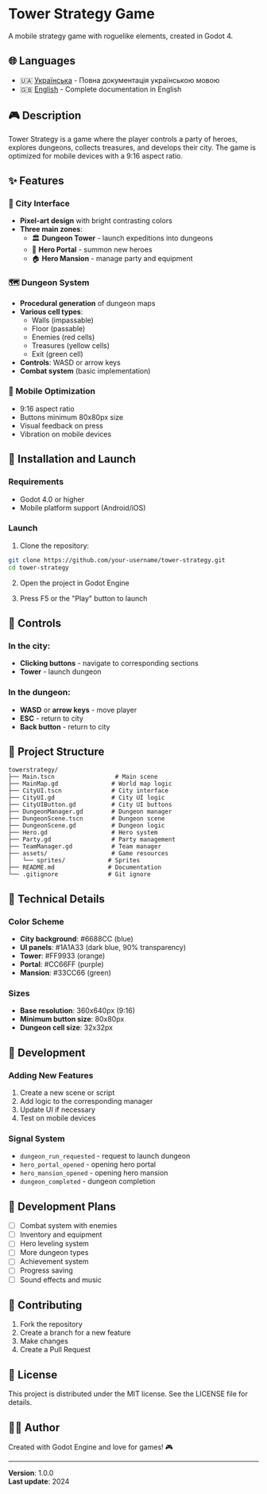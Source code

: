 # Tower Strategy Game

A mobile strategy game with roguelike elements, created in Godot 4.

## 🌐 Languages

- 🇺🇦 [Українська](README_UA.md) - Повна документація українською мовою
- 🇬🇧 [English](README_EN.md) - Complete documentation in English

## 🎮 Description

Tower Strategy is a game where the player controls a party of heroes, explores dungeons, collects treasures, and develops their city. The game is optimized for mobile devices with a 9:16 aspect ratio.

## ✨ Features

### 🏰 City Interface
- **Pixel-art design** with bright contrasting colors
- **Three main zones**:
  - 🏛️ **Dungeon Tower** - launch expeditions into dungeons
  - 🔮 **Hero Portal** - summon new heroes
  - 🏠 **Hero Mansion** - manage party and equipment

### 🗺️ Dungeon System
- **Procedural generation** of dungeon maps
- **Various cell types**:
  - Walls (impassable)
  - Floor (passable)
  - Enemies (red cells)
  - Treasures (yellow cells)
  - Exit (green cell)
- **Controls**: WASD or arrow keys
- **Combat system** (basic implementation)

### 📱 Mobile Optimization
- 9:16 aspect ratio
- Buttons minimum 80x80px size
- Visual feedback on press
- Vibration on mobile devices

## 🚀 Installation and Launch

### Requirements
- Godot 4.0 or higher
- Mobile platform support (Android/iOS)

### Launch
1. Clone the repository:
```bash
git clone https://github.com/your-username/tower-strategy.git
cd tower-strategy
```

2. Open the project in Godot Engine

3. Press F5 or the "Play" button to launch

## 🎯 Controls

### In the city:
- **Clicking buttons** - navigate to corresponding sections
- **Tower** - launch dungeon

### In the dungeon:
- **WASD** or **arrow keys** - move player
- **ESC** - return to city
- **Back button** - return to city

## 📁 Project Structure

```
towerstrategy/
├── Main.tscn                 # Main scene
├── MainMap.gd               # World map logic
├── CityUI.tscn              # City interface
├── CityUI.gd                # City UI logic
├── CityUIButton.gd          # City UI buttons
├── DungeonManager.gd        # Dungeon manager
├── DungeonScene.tscn        # Dungeon scene
├── DungeonScene.gd          # Dungeon logic
├── Hero.gd                  # Hero system
├── Party.gd                 # Party management
├── TeamManager.gd           # Team manager
├── assets/                  # Game resources
│   └── sprites/            # Sprites
├── README.md               # Documentation
└── .gitignore              # Git ignore
```

## 🎨 Technical Details

### Color Scheme
- **City background**: #6688CC (blue)
- **UI panels**: #1A1A33 (dark blue, 90% transparency)
- **Tower**: #FF9933 (orange)
- **Portal**: #CC66FF (purple)
- **Mansion**: #33CC66 (green)

### Sizes
- **Base resolution**: 360x640px (9:16)
- **Minimum button size**: 80x80px
- **Dungeon cell size**: 32x32px

## 🔧 Development

### Adding New Features
1. Create a new scene or script
2. Add logic to the corresponding manager
3. Update UI if necessary
4. Test on mobile devices

### Signal System
- `dungeon_run_requested` - request to launch dungeon
- `hero_portal_opened` - opening hero portal
- `hero_mansion_opened` - opening hero mansion
- `dungeon_completed` - dungeon completion

## 📝 Development Plans

- [ ] Combat system with enemies
- [ ] Inventory and equipment
- [ ] Hero leveling system
- [ ] More dungeon types
- [ ] Achievement system
- [ ] Progress saving
- [ ] Sound effects and music

## 🤝 Contributing

1. Fork the repository
2. Create a branch for a new feature
3. Make changes
4. Create a Pull Request

## 📄 License

This project is distributed under the MIT license. See the LICENSE file for details.

## 👨‍💻 Author

Created with Godot Engine and love for games! 🎮

---

**Version**: 1.0.0  
**Last update**: 2024